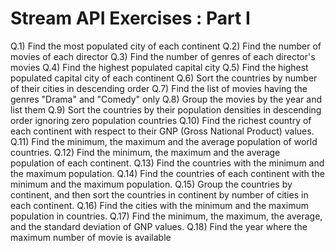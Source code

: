 # Stream API Exercises : Part I

Q.1) Find the most populated city of each continent
Q.2) Find the number of movies of each director
Q.3) Find the number of genres of each director's movies
Q.4) Find the highest populated capital city
Q.5) Find the highest populated capital city of each continent
Q.6) Sort the countries by number of their cities in descending order
Q.7) Find the list of movies having the genres "Drama" and "Comedy" only
Q.8) Group the movies by the year and list them
Q.9) Sort the countries by their population densities in descending order ignoring zero population
countries
Q.10) Find the richest country of each continent with respect to their GNP (Gross National Product)
values.
Q.11) Find the minimum, the maximum and the average population of world countries.
Q.12) Find the minimum, the maximum and the average population of each continent.
Q.13) Find the countries with the minimum and the maximum population.
Q.14) Find the countries of each continent with the minimum and the maximum population.
Q.15) Group the countries by continent, and then sort the countries in continent by number of cities
in each continent.
Q.16) Find the cities with the minimum and the maximum population in countries.
Q.17) Find the minimum, the maximum, the average, and the standard deviation of GNP values.
Q.18) Find the year where the maximum number of movie is available
